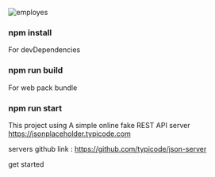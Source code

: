 
![employes](https://user-images.githubusercontent.com/28316968/51556687-f0c15400-1e8b-11e9-9d4d-2202fa732120.PNG)


 
### npm install
For devDependencies


### npm run build
For web pack bundle 


### npm run start




This project using A simple online fake REST API server https://jsonplaceholder.typicode.com

servers github link : https://github.com/typicode/json-server

get started 


